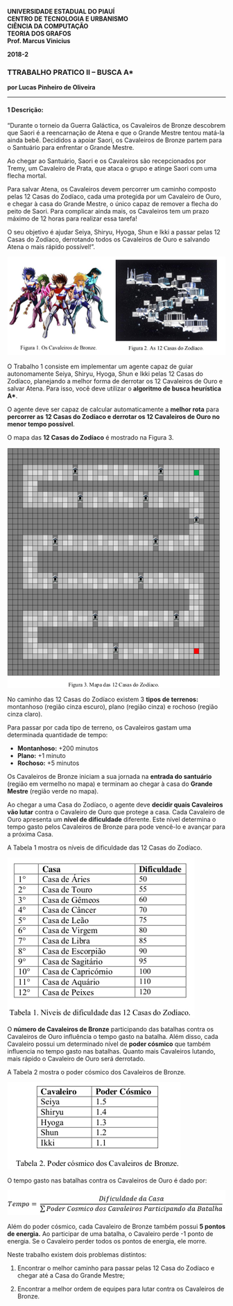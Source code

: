 <dl>
<p><strong>
UNIVERSIDADE ESTADUAL DO PIAUÍ<br>
CENTRO DE TECNOLOGIA E URBANISMO<br>
CIÊNCIA DA COMPUTAÇÃO<br>
TEORIA DOS GRAFOS<br>
Prof. Marcus Vinicius<br>

<p>2018-2</p>
</strong></p>
</dl>

### TTRABALHO PRATICO II – BUSCA A*

**por Lucas Pinheiro de Oliveira**

---

#### 1 Descrição:

“Durante o torneio da Guerra Galáctica, os Cavaleiros de Bronze descobrem que
Saori é a reencarnação de Atena e que o Grande Mestre tentou matá-la ainda bebê.
Decididos a apoiar Saori, os Cavaleiros de Bronze partem para o Santuário para
enfrentar o Grande Mestre.

Ao chegar ao Santuário, Saori e os Cavaleiros são recepcionados por Tremy, um
Cavaleiro de Prata, que ataca o grupo e atinge Saori com uma flecha mortal.

Para salvar Atena, os Cavaleiros devem percorrer um caminho composto pelas 12
Casas do Zodíaco, cada uma protegida por um Cavaleiro de Ouro, e chegar à casa do
Grande Mestre, o único capaz de remover a flecha do peito de Saori. Para complicar
ainda mais, os Cavaleiros tem um prazo máximo de 12 horas para realizar essa tarefa!

O seu objetivo é ajudar Seiya, Shiryu, Hyoga, Shun e Ikki a passar pelas 12 Casas do
Zodíaco, derrotando todos os Cavaleiros de Ouro e salvando Atena o mais rápido
possível!”.

![](cavaleiros/image/figura1.png)

O Trabalho 1 consiste em implementar um agente capaz de guiar autonomamente Seiya,
Shiryu, Hyoga, Shun e Ikki pelas 12 Casas do Zodíaco, planejando a melhor forma de
derrotar os 12 Cavaleiros de Ouro e salvar Atena. Para isso, você deve utilizar o
__algoritmo de busca heurística A*__.

O agente deve ser capaz de calcular automaticamente a __melhor rota__ para __percorrer as__
__12 Casas do Zodíaco e derrotar os 12 Cavaleiros de Ouro no menor tempo possível__.

O mapa das __12 Casas do Zodíaco__ é mostrado na Figura 3.

![](cavaleiros/image/figura2.png)

No caminho das 12 Casas do Zodíaco existem 3 __tipos de terrenos:__ montanhoso (região
cinza escuro), plano (região cinza) e rochoso (região cinza claro).

Para passar por cada tipo de terreno, os Cavaleiros gastam uma determinada quantidade
de tempo:

- __Montanhoso:__ +200 minutos
- __Plano:__ +1 minuto
- __Rochoso:__ +5 minutos

Os Cavaleiros de Bronze iniciam a sua jornada na __entrada do santuário__ (região em
vermelho no mapa) e terminam ao chegar à casa do __Grande Mestre__ (região verde no
mapa).

Ao chegar a uma Casa do Zodíaco, o agente deve __decidir quais Cavaleiros vão lutar__
contra o Cavaleiro de Ouro que protege a casa. Cada Cavaleiro de Ouro apresenta um
__nível de dificuldade__ diferente. Este nível determina o tempo gasto pelos Cavaleiros de
Bronze para pode vencê-lo e avançar para a próxima Casa.

A Tabela 1 mostra os níveis de dificuldade das 12 Casas do Zodíaco.

![](cavaleiros/image/tabela.png)

O __número de Cavaleiros de Bronze__ participando das batalhas contra os Cavaleiros de
Ouro influência o tempo gasto na batalha. Além disso, cada Cavaleiro possui um
determinado nível de __poder cósmico__ que também influencia no tempo gasto nas
batalhas. Quanto mais Cavaleiros lutando, mais rápido o Cavaleiro de Ouro será
derrotado.

A Tabela 2 mostra o poder cósmico dos Cavaleiros de Bronze.

![](cavaleiros/image/tabela2.png)

O tempo gasto nas batalhas contra os Cavaleiros de Ouro é dado por:

![](cavaleiros/image/tempo.png)

Além do poder cósmico, cada Cavaleiro de Bronze também possui __5 pontos de energia.__
Ao participar de uma batalha, o Cavaleiro perde -1 ponto de energia. Se o Cavaleiro
perder todos os pontos de energia, ele morre.

Neste trabalho existem dois problemas distintos:

1. Encontrar o melhor caminho para passar pelas 12 Casa do Zodíaco e
chegar até a Casa do Grande Mestre;

2. Encontrar a melhor ordem de equipes para lutar contra os Cavaleiros de
Bronze.
